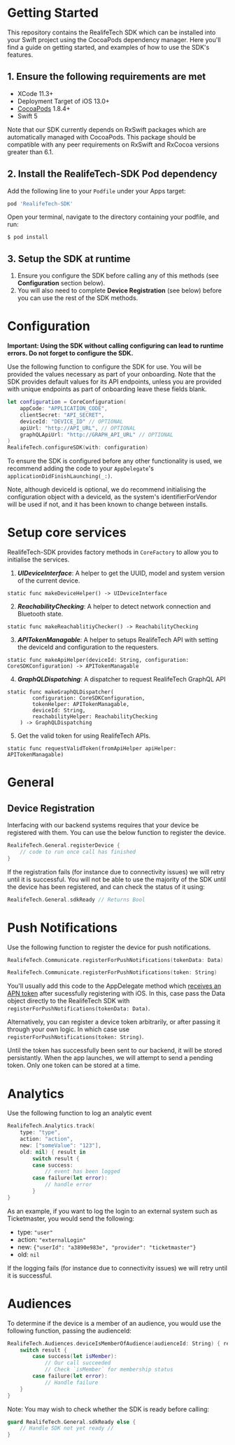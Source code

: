 # Getting Started

This repository contains the RealifeTech SDK which can be installed into your Swift project using the CocoaPods dependency manager. Here you'll find a guide on getting started, and examples of how to use the SDK's features.

## 1. Ensure the following requirements are met
* XCode 11.3+
* Deployment Target of iOS 13.0+
* [CocoaPods](https://guides.cocoapods.org/using/getting-started.html) 1.8.4+
* Swift 5

Note that our SDK currently depends on RxSwift packages which are automatically managed with CocoaPods. This package should be compatible with any peer requirements on RxSwift and RxCocoa versions greater than 6.1.

## 2. Install the RealifeTech-SDK Pod dependency

Add the following line to your `Podfile` under your Apps target:
``` ruby
pod 'RealifeTech-SDK'
```
Open your terminal, navigate to the directory containing your podfile, and run:
``` shell
$ pod install
```

## 3. Setup the SDK at runtime
1. Ensure you configure the SDK before calling any of this methods (see **Configuration** section below).
2. You will also need to complete **Device Registration** (see below) before you can use the rest of the SDK methods.

# Configuration

**Important: Using the SDK without calling configuring can lead to runtime errors. Do not forget to configure the SDK.**

Use the following function to configure the SDK for use. You will be provided the values necessary as part of your onboarding. Note that the SDK provides default values for its API endpoints, unless you are provided with unique endpoints as part of onboarding leave these fields blank.

``` swift
let configuration = CoreConfiguration(
    appCode: "APPLICATION_CODE",
    clientSecret: "API_SECRET",
    deviceId: "DEVICE_ID" // OPTIONAL
    apiUrl: "http://API_URL", // OPTIONAL
    graphQLApiUrl: "http://GRAPH_API_URL" // OPTIONAL
)
RealifeTech.configureSDK(with: configuration)
```
To ensure the SDK is configured before any other functionality is used, we recommend adding the code to your `AppDelegate`'s `applicationDidFinishLaunching(_:)`.

Note, although deviceId is optional, we do recommend initialising the configuration object with a deviceId, as the system's identifierForVendor will be used if not, and it has been known to change between installs.

# Setup core services
RealifeTech-SDK provides factory methods in `CoreFactory` to allow you to initialise the services.

1. ***UIDeviceInterface***: A helper to get the UUID, model and system version of the current device.
```
static func makeDeviceHelper() -> UIDeviceInterface
```

2. ***ReachabilityChecking***: A helper to detect network connection and Bluetooth state.
```
static func makeReachablitiyChecker() -> ReachabilityChecking
```

3. ***APITokenManagable***: A helper to setups RealifeTech API with setting the deviceId and configuration to the requesters.
```
static func makeApiHelper(deviceId: String, configuration: CoreSDKConfiguration) -> APITokenManagable
```

4. ***GraphQLDispatching***: A dispatcher to request RealifeTech GraphQL API
```
static func makeGraphQLDispatcher(
        configuration: CoreSDKConfiguration,
        tokenHelper: APITokenManagable,
        deviceId: String,
        reachabilityHelper: ReachabilityChecking
    ) -> GraphQLDispatching
```

5. Get the valid token for using RealifeTech APIs.
```
static func requestValidToken(fromApiHelper apiHelper: APITokenManagable)
```

# General

## Device Registration
Interfacing with our backend systems requires that your device be registered with them. You can use the below function to register the device.


``` swift
RealifeTech.General.registerDevice {
    // code to run once call has finished
}
```
If the registration fails (for instance due to connectivity issues) we will retry until it is successful. You will not be able to use the majority of the SDK until the device has been registered, and can check the status of it using:

``` swift
RealifeTech.General.sdkReady // Returns Bool
```

# Push Notifications
Use the following function to register the device for push notifications.

``` swift
RealifeTech.Communicate.registerForPushNotifications(tokenData: Data)
```
``` swift
RealifeTech.Communicate.registerForPushNotifications(token: String)
```
You'll usually add this code to the AppDelegate method which [receives an APN token](https://developer.apple.com/documentation/uikit/uiapplicationdelegate/1622958-application) after sucessfully registering with iOS. In this, case pass the Data object directly to the RealifeTech SDK with `registerForPushNotifications(tokenData: Data)`.

Alternatively, you can register a device token arbitrarily, or after passing it through your own logic. In which case use `registerForPushNotifications(token: String)`.

Until the token has successfully been sent to our backend, it will be stored persistantly. When the app launches, we will attempt to send a pending token. Only one token can be stored at a time.

# Analytics
Use the following function to log an analytic event

``` swift
RealifeTech.Analytics.track(
    type: "type",
    action: "action",
    new: ["someValue": "123"],
    old: nil) { result in
        switch result {
        case success:
            // event has been logged
        case failure(let error):
            // handle error
        }        
}
```
As an example, if you want to log the login to an external system such as Ticketmaster, you would send the following:

* type: `"user"`
* action: `"externalLogin"`
* new: `{"userId": "a3890e983e", "provider": "ticketmaster"}`
* old: `nil`

If the logging fails (for instance due to connectivity issues) we will retry until it is successful.

# Audiences
To determine if the device is a member of an audience, you would use the following function, passing the audienceId:

``` swift
RealifeTech.Audiences.deviceIsMemberOfAudience(audienceId: String) { result in
    switch result {
        case success(let isMember):
            // Our call succeeded
            // Check `isMember` for membership status
        case failure(let error):
            // Handle failure
    }
}
```

Note: You may wish to check whether the SDK is ready before calling:
``` swift
guard RealifeTech.General.sdkReady else {
    // Handle SDK not yet ready //
}
```
